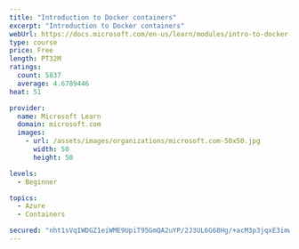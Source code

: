 ```yaml
---
title: "Introduction to Docker containers"
excerpt: "Introduction to Docker containers"
webUrl: https://docs.microsoft.com/en-us/learn/modules/intro-to-docker-containers/
type: course
price: Free
length: PT32M
ratings:
  count: 5837
  average: 4.6789446
heat: 51

provider:
  name: Microsoft Learn
  domain: microsoft.com
  images:
    - url: /assets/images/organizations/microsoft.com-50x50.jpg
      width: 50
      height: 50

levels:
  - Beginner

topics:
  - Azure
  - Containers

secured: "nht1sVqIWDGZ1eiWME9UpiT95GmQA2uYP/2J3UL6G68Hg/+acM3p3jqxE3imw4hJfp1d1fPV+d8vTc+zgZGuyG6peL74gR3f05S+HGpDwVUBHkcMuWT5MHnjDvcC7aaE7plRpV1skMm0MbcQ+4+6QTdCrBYrBPENdDgY8Ys65FMHh22B2VT8E3VCbKX8sOwDN0MIrqO8etYODaZQ3EC+c8xVTodRt9+kI1vTGKMq4NVmjnFwoxPC4r1cjMWrFzF4GmYl2dZXmTsM7pfTtCWXTJHLSGac4T3PQ8xSHTGDtKUKlFTNTK30JkxUM0ec7ptEHGTXU32CDOF5LXPvnwAtwgTI+VXDyuyvM2Vsg7D7vEWmdN2/kGsdYwW2ou++maVZ7BeRA20hXK/yzpW43xPFqUmk4izc4hTyWH/HKZpFJgA=;tgOzUMOMocC6OuPIg50C7A=="
---
```



